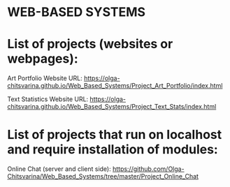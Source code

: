 # WEB-BASED SYSTEMS

# List of projects (websites or webpages):
Art Portfolio Website URL: 
https://olga-chitsvarina.github.io/Web_Based_Systems/Project_Art_Portfolio/index.html

Text Statistics Website URL: 
https://olga-chitsvarina.github.io/Web_Based_Systems/Project_Text_Stats/index.html

# List of projects that run on localhost and require installation of modules:
Online Chat (server and client side):
https://github.com/Olga-Chitsvarina/Web_Based_Systems/tree/master/Project_Online_Chat
